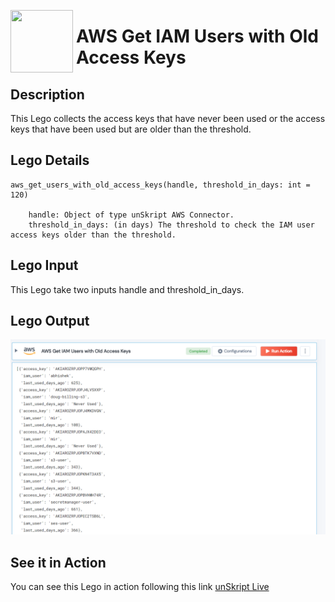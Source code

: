 [<img align="left" src="https://unskript.com/assets/favicon.png" width="100" height="100" style="padding-right: 5px">](https://unskript.com/assets/favicon.png) 
<h1>AWS Get IAM Users with Old Access Keys</h1>

## Description
This Lego collects the access keys that have never been used or the access keys that have been used but are older than the threshold.


## Lego Details

    aws_get_users_with_old_access_keys(handle, threshold_in_days: int = 120)

        handle: Object of type unSkript AWS Connector.
        threshold_in_days: (in days) The threshold to check the IAM user access keys older than the threshold.


## Lego Input
This Lego take two inputs handle and threshold_in_days.

## Lego Output
<img src="./1.png">

## See it in Action

You can see this Lego in action following this link [unSkript Live](https://us.app.unskript.io)